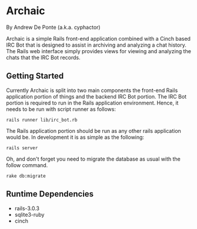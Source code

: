 # Archaic #

By Andrew De Ponte (a.k.a. cyphactor)

Archaic is a simple Rails front-end application combined with a Cinch based
IRC Bot that is designed to assist in archiving and analyzing a chat history.
The Rails web interface simply provides views for viewing and analyzing the
chats that the IRC Bot records.

## Getting Started ##

Currently Archaic is split into two main components the front-end Rails
application portion of things and the backend IRC Bot portion. The IRC Bot
portion is required to run in the Rails application environment. Hence, it
needs to be run with script runner as follows:

    rails runner lib/irc_bot.rb

The Rails application portion should be run as any other rails application
would be. In development it is as simple as the following:

    rails server

Oh, and don't forget you need to migrate the database as usual with the follow
command.

    rake db:migrate

## Runtime Dependencies ##

* rails-3.0.3
* sqlite3-ruby
* cinch
